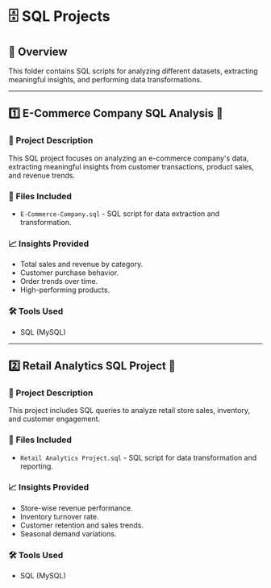 # 🗄️ SQL Projects

## 🚀 Overview
This folder contains SQL scripts for analyzing different datasets, extracting meaningful insights, and performing data transformations.

---

## 1️⃣ E-Commerce Company SQL Analysis 🛒
### **📌 Project Description**
This SQL project focuses on analyzing an e-commerce company's data, extracting meaningful insights from customer transactions, product sales, and revenue trends.

### **📂 Files Included**
- `E-Commerce-Company.sql` - SQL script for data extraction and transformation.

### **📈 Insights Provided**
- Total sales and revenue by category.
- Customer purchase behavior.
- Order trends over time.
- High-performing products.

### **🛠 Tools Used**
- SQL (MySQL)

---

## 2️⃣ Retail Analytics SQL Project 🏬
### **📌 Project Description**
This project includes SQL queries to analyze retail store sales, inventory, and customer engagement.

### **📂 Files Included**
- `Retail Analytics Project.sql` - SQL script for data transformation and reporting.

### **📈 Insights Provided**
- Store-wise revenue performance.
- Inventory turnover rate.
- Customer retention and sales trends.
- Seasonal demand variations.

### **🛠 Tools Used**
- SQL (MySQL)
